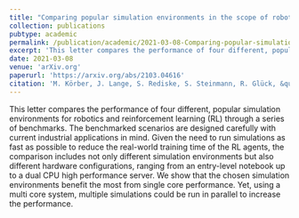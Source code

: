 ```yaml
---
title: "Comparing popular simulation environments in the scope of robotics and reinforcement learning"
collection: publications
pubtype: academic
permalink: /publication/academic/2021-03-08-Comparing-popular-simulation-environments-in-the-scope-of-robotics-and-reinforcement-learning
excerpt: 'This letter compares the performance of four different, popular simulation environments for robotics and reinforcement learning (RL) through a series of benchmarks. The benchmarked scenarios are designed carefully with current industrial applications in mind. Given the need to run simulations as fast as possible to reduce the real-world training time of the RL agents, the comparison includes not only different simulation environments but also different hardware configurations, ranging from an entry-level notebook up to a dual CPU high performance server. We show that the chosen simulation environments benefit the most from single core performance. Yet, using a multi core system, multiple simulations could be run in parallel to increase the performance.'
date: 2021-03-08
venue: 'arXiv.org'
paperurl: 'https://arxiv.org/abs/2103.04616'
citation: 'M. Körber, J. Lange, S. Rediske, S. Steinmann, R. Glück, &quot;Comparing popular simulation environments in the scope of robotics and reinforcement learning&quot;, in <i> arXiv preprint</i>, March 2021, eprint: 2103.04616.'
---
```

This letter compares the performance of four different, popular simulation environments for robotics and reinforcement learning (RL) through a series of benchmarks. The benchmarked scenarios are designed carefully with current industrial applications in mind. Given the need to run simulations as fast as possible to reduce the real-world training time of the RL agents, the comparison includes not only different simulation environments but also different hardware configurations, ranging from an entry-level notebook up to a dual CPU high performance server. We show that the chosen simulation environments benefit the most from single core performance. Yet, using a multi core system, multiple simulations could be run in parallel to increase the performance.
